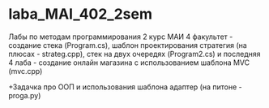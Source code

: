# laba_MAI_402_2sem
Лабы по методам программирования 2 курс МАИ 4 факультет - создание стека (Program.cs), шаблон проектирования стратегия (на плюсах - strateg.cpp), стек на двух очередях (Program2.cs) и последняя 4 лаба - создание онлайн магазина с использованием шаблона MVC (mvc.cpp)

+Задачка про ООП и использования шаблона адаптер (на питоне - proga.py)

